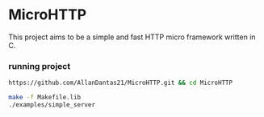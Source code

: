 # MicroHTTP

This project aims to be a simple and fast HTTP micro framework written in C.


### running project
``` sh
https://github.com/AllanDantas21/MicroHTTP.git && cd MicroHTTP

make -f Makefile.lib
./examples/simple_server
```

